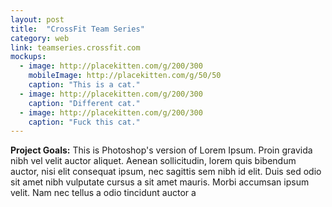 ```yaml
---
layout: post
title:  "CrossFit Team Series"
category: web
link: teamseries.crossfit.com
mockups:
  - image: http://placekitten.com/g/200/300
    mobileImage: http://placekitten.com/g/50/50
    caption: "This is a cat."
  - image: http://placekitten.com/g/200/300
    caption: "Different cat."
  - image: http://placekitten.com/g/200/300
    caption: "Fuck this cat."
---
```

**Project Goals:** This is Photoshop's version  of Lorem Ipsum. Proin gravida nibh vel velit auctor aliquet. Aenean sollicitudin, lorem quis bibendum auctor, nisi elit consequat ipsum, nec sagittis sem nibh id elit. Duis sed odio sit amet nibh vulputate cursus a sit amet mauris. Morbi accumsan ipsum velit. Nam nec tellus a odio tincidunt auctor a
